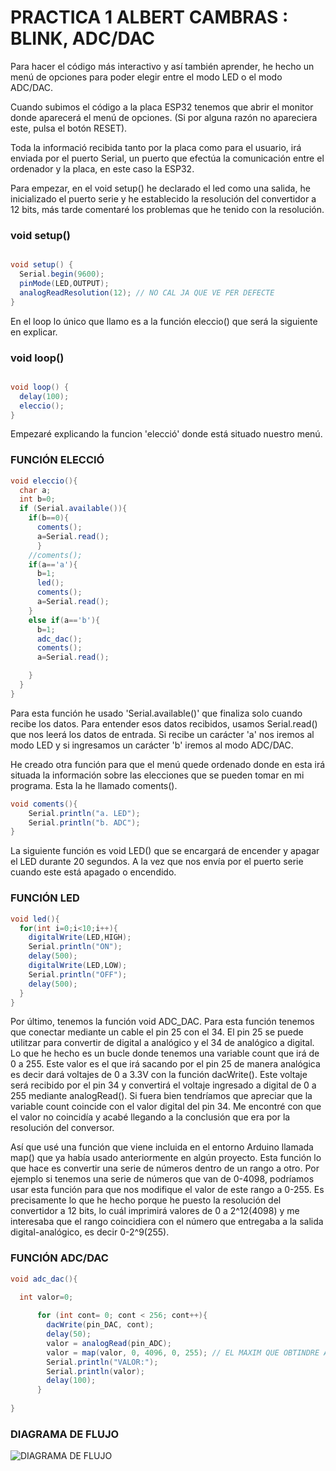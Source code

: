 # PRACTICA 1 ALBERT CAMBRAS :  BLINK, ADC/DAC

Para hacer el código más interactivo y así también aprender, he hecho un menú de opciones para poder elegir entre el modo LED o el modo ADC/DAC.

Cuando subimos el código a la placa ESP32 tenemos que abrir el monitor donde aparecerá el menú de opciones.
(Si por alguna razón no apareciera este, pulsa el botón RESET).

Toda la informació recibida tanto por la placa como para el usuario, irá enviada por el puerto Serial, un puerto que efectúa la comunicación entre el ordenador y la placa, en este caso la ESP32.


Para empezar, en el void setup() he declarado el led como una salida, he inicializado el puerto serie y he establecido la resolución del convertidor a 12 bits, más tarde comentaré los problemas que he tenido con la resolución.

### void setup()

```cs

void setup() {
  Serial.begin(9600);
  pinMode(LED,OUTPUT);
  analogReadResolution(12); // NO CAL JA QUE VE PER DEFECTE
}

```

En el loop lo único que llamo es a la función eleccio() que será la siguiente en explicar.

### void loop()
``` cs

void loop() {
  delay(100);
  eleccio();
}

```

Empezaré explicando la funcion 'elecció' donde está situado nuestro menú.

### FUNCIÓN ELECCIÓ
```cs
void eleccio(){
  char a;
  int b=0;
  if (Serial.available()){
    if(b==0){
      coments();
      a=Serial.read();
      }
    //coments();
    if(a=='a'){
      b=1;
      led();
      coments();
      a=Serial.read();
    }
    else if(a=='b'){
      b=1;
      adc_dac();
      coments();
      a=Serial.read();

    }
  }
}

```
Para esta función he usado 'Serial.available()' que finaliza solo cuando recibe los datos. Para entender esos datos recibidos, usamos Serial.read() que nos leerá los datos de entrada.
Si recibe un carácter 'a' nos iremos al modo LED y si ingresamos un carácter 'b' iremos al modo ADC/DAC.


He creado otra función para que el menú quede ordenado donde en esta irá situada la información sobre las elecciones que se pueden tomar en mi programa. Esta la he llamado coments().

``` cs
void coments(){
    Serial.println("a. LED");
    Serial.println("b. ADC");
}

```


La siguiente función es void LED() que se encargará de encender y apagar el LED durante 20 segundos. A la vez que nos envía por el puerto serie cuando este está apagado o encendido.

### FUNCIÓN LED

``` cs
void led(){
  for(int i=0;i<10;i++){
    digitalWrite(LED,HIGH);
    Serial.println("ON");
    delay(500);
    digitalWrite(LED,LOW);
    Serial.println("OFF");
    delay(500);
  }
}

```

Por último, tenemos la función void ADC_DAC.
Para esta función tenemos que conectar mediante un cable el pin 25 con el 34.
El pin 25 se puede utilitzar para convertir de digital a analógico y el 34 de analógico a digital.
Lo que he hecho es un bucle donde tenemos una variable count que irá de 0 a 255.
Este valor es el que irá sacando por el pin 25 de manera analógica es decir dará voltajes de 0 a 3.3V con la función dacWrite().
Este voltaje será recibido por el pin 34 y convertirá el voltaje ingresado a digital de 0 a 255 mediante analogRead().
Si fuera bien tendríamos que apreciar que la  variable count coincide con el valor digital del pin 34.
Me encontré con que el valor no coincidía y acabé llegando a la conclusión que era por la resolución del conversor.

Así que usé una función que viene incluida en el entorno Arduino llamada map() que ya había usado anteriormente en algún proyecto.
Esta función lo que hace es convertir una serie de números dentro de un rango a otro.
Por ejemplo si tenemos una serie de números que van de 0-4098, podríamos usar esta función para que nos modifique el valor de este rango a 0-255. Es precisamente lo que he hecho porque he puesto la resolución del convertidor a 12 bits, lo cuál imprimirá valores de 0 a 2^12(4098) y me interesaba que el rango coincidiera con el número que entregaba a la salida digital-analógico, es decir 0-2^9(255).

### FUNCIÓN ADC/DAC

``` cs 
void adc_dac(){

  int valor=0;
 
      for (int cont= 0; cont < 256; cont++){
        dacWrite(pin_DAC, cont);
        delay(50);
        valor = analogRead(pin_ADC);
        valor = map(valor, 0, 4096, 0, 255); // EL MAXIM QUE OBTINDRE AL LLEGIR SERA 4096 (2^12), AIXÍ QUE ARA EL 4096 SERÀ 255;
        Serial.println("VALOR:");
        Serial.println(valor);
        delay(100);
      }
  
}

```






### DIAGRAMA DE FLUJO

![DIAGRAMA DE FLUJO](/diagrama.jpg)